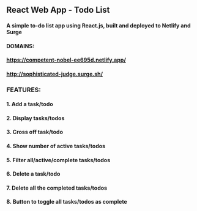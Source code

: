 ## React Web App - Todo List
#### A simple to-do list app using React.js, built and deployed to Netlify and Surge 
#### DOMAINS:
#### https://competent-nobel-ee695d.netlify.app/
#### http://sophisticated-judge.surge.sh/ 



### FEATURES:
#### 1. Add a task/todo
#### 2. Display tasks/todos 
#### 3. Cross off task/todo 
#### 4. Show number of active tasks/todos
#### 5. Filter all/active/complete tasks/todos
#### 6. Delete a task/todo
#### 7. Delete all the completed tasks/todos
#### 8. Button to toggle all tasks/todos as complete  
